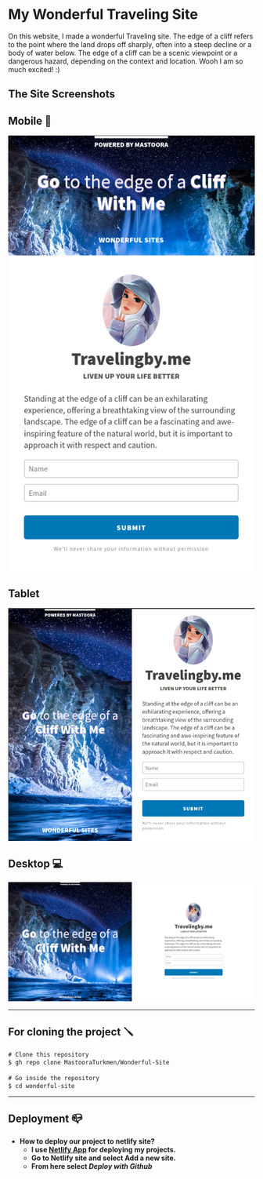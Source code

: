 # My Wonderful Traveling Site

On this website, I made a wonderful Traveling site. The edge of a cliff refers to the point where the land drops off sharply, often into a steep decline or a body of water below. The edge of a cliff can be a scenic viewpoint or a dangerous hazard, depending on the context and location. Wooh I am so much excited! :)

## The Site Screenshots

## Mobile 📱
![Alt text](image-2.png)

## Tablet 
![Alt text](image-1.png)

## Desktop 💻
![Alt text](image.png)


-----

## For cloning the project 🪛

```
# Clone this repository
$ gh repo clone MastooraTurkmen/Wonderful-Site

# Go inside the repository
$ cd wonderful-site

```


----


## Deployment 📪

+ **How to deploy our project to netlify site?**
   + **I use [Netlify App](https://app.netlify.com/) for deploying my projects.**
   + **Go to Netlify site and select Add a new site.**
   + **From here select _Deploy with Github_**